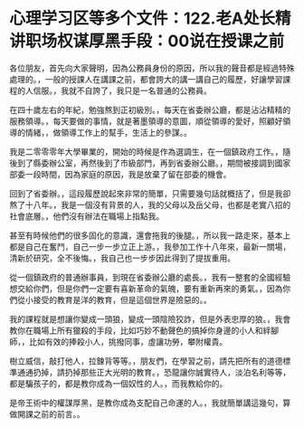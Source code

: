 # 心理学习区等多个文件：122.老A处长精讲职场权谋厚黑手段：00说在授课之前

各位朋友，首先向大家聲明，因為公務員身份的原因，所以我的聲音都是經過特殊處理的。，一般的授課人在講課之前，都會誇大的講一講自己的履歷，好讓學習課程的人信服。，我就不自誇了，我只是一名普通的公務員。

在四十歲左右的年紀，勉強熬到正初級別。，每天在省委辦公廳，都是沾沾精精的服務領導。，每天要做的事情，就是著墨領導的意圖，順從領導的愛好，照顧好領導的情緒，，做領導工作上的幫手，生活上的參謀。。

我是二零零零年大學畢業的，開始的時候是作為選調生，在一個鎮政府工作。，隨後到了縣委辦公室，再然後到了市級部門，再到省委辦公廳。，期間被接調到國家部委一段時間，因為家庭的原因，我是放棄了留在部委的機會。

回到了省委辦。，這段履歷說起來非常的簡單，只需要幾句話就概括了，但是我卻熬了十八年。，我是一個沒有背景的人，我的父母以及岳父母，也都是老實八招的社會底層。，他們沒有辦法在職場上指點我。

甚至有時候他們的很多固化的意識，還會拖我的後腿。，所以我一路走來，基本上都是自己在奮鬥，自己一步一步立正上游。，我參加工作十八年來，最新一關場，清新於研究，全不後悔。，我自己也一步步因此得到了提拔重用。

從一個鎮政府的普通辦事員，到現在省委辦公廳的處長。，我有一整套的全國經驗想交給你們，但是你們一定要有喜新革命的氣魄，要有重新再來的勇氣。，因為你們從小接受的教育是洋的教育，但是這個世界是險惡的。。

我的課程就是想讓你變成一頭狼，變成一頭陰險狡詐，但是外表忠厚的狼。，我會教你在職場上所有獵殺的手段，比如巧妙不動聲色的搞掉你身邊的小人和絆腳師，，比如有效的捧殺小人，挑撥同事，虛讓功勞，攀附權貴。

樹立威信，敲打他人，拉鍊背等等。，朋友們，在學習之前，請先把所有的道德標準通通扔掉，請扔掉那些正大光明的教育。，恐龍讓你誠實待人，淡泊名利等等，都是騙孩子的，都是教你成為一個奴性的人。，而我教給你的。

是帝王術中的權謀厚黑，是教你成為支配自己命運的人。，我就簡單講這幾句，算做開課之前的前言。。